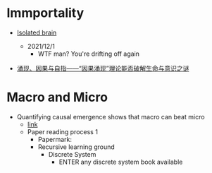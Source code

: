 # Immportality
- [Isolated brain](https://en.wikipedia.org/wiki/Isolated_brain)
  - 2021/12/1
    - WTF man? You're drifting off again

- [涌现、因果与自指——“因果涌现”理论能否破解生命与意识之谜](https://youwuqiong.top/477646.html)

# Macro and Micro
- Quantifying causal emergence shows that macro can beat micro
  - [link](https://www.pnas.org/content/110/49/19790)
  - Paper reading process 1
    - Papermark:
    - Recursive learning ground
      - Discrete System
        - ENTER any discrete system book available